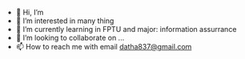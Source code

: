 - 👋 Hi, I’m 
- 👀 I’m interested in many thing
- 🌱 I’m currently learning in FPTU and major: information assurrance
- 💞️ I’m looking to collaborate on ...
- 📫 How to reach me with email datha837@gmail.com

<!---
Hamanhdat/Hamanhdat is a ✨ special ✨ repository because its `README.md` (this file) appears on your GitHub profile.
You can click the Preview link to take a look at your changes.
--->
